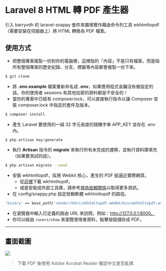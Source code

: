 # Laravel 8 HTML 轉 PDF 產生器

引入 barryvdh 的 laravel-snappy 套件來擴增實作藉由命令列工具 wkhtmltopdf （需要安裝在伺服器上）將 HTML 轉換為 PDF 檔案。

## 使用方式
- 把整個專案複製一份到你的電腦裡，這裡指的「內容」不是只有檔案，而是指所有整個專案的歷史紀錄、分支、標籤等內容都會複製一份下來。
```sh
$ git clone
```
- 將 __.env.example__ 檔案重新命名成 __.env__，如果應用程式金鑰沒有被設定的話，你的使用者 sessions 和其他加密的資料都是不安全的！
- 當你的專案中已經有 composer.lock，可以直接執行指令以讓 Composer 安裝 composer.lock 中指定的套件及版本。
```sh
$ composer install
```
- 產生 Laravel 要使用的一組 32 字元長度的隨機字串 APP_KEY 並存在 .env 內。
```sh
$ php artisan key:generate
```
- 執行 __Artisan__ 指令的 __migrate__ 來執行所有未完成的遷移，並執行資料庫填充（如果要測試的話）。
```sh
$ php artisan migrate --seed
```
- 安裝 wkhtmltopdf，採用 Webkit 核心，產生的 PDF 挺逼近實際網頁。
  - 從[這裡](http://wkhtmltopdf.org/downloads.html)下載 wkhtmltopdf。 
  - 或是安裝成外部工具庫，請參考[視為依賴關係](https://github.com/KnpLabs/snappy#wkhtmltopdf-binary-as-composer-dependencies)以取得更多資訊。
- 在 config/snappy.php 設定依賴軟體 wkhtmltopdf 的路徑。
```php
'binary' => base_path('vendor/h4cc/wkhtmltopdf-amd64/bin/wkhtmltopdf-amd64'),
```
- 在瀏覽器中輸入已定義的路由 URL 來訪問，例如：http://127.0.0.1:8000。
- 你可以經由 `/users/show` 來瀏覽使用者資料，點擊按鈕儲存成 PDF。

----

## 畫面截圖
![](https://i.imgur.com/gCNEeyv.png)
> 下載 PDF 後使用 Adobe Acrobat Reader 確認中文是否亂碼 